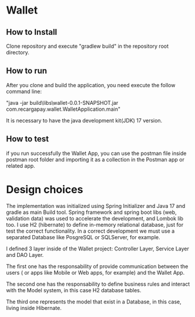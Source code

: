# Wallet

## How to Install

Clone repository and execute "gradlew build" in the repository root directory.

## How to run

After you clone and build the application, you need execute the follow command line:

"java -jar build\libs\wallet-0.0.1-SNAPSHOT.jar com.recargapay.wallet.WalletApplication.main"

It is necessary to have the java development kit(JDK) 17 version.

## How to test
if you run successfully the Wallet App, you can use the postman file inside postman root folder and importing it as a collection in the Postman app or related app.


# Design choices

The implementation was initialized using Spring Initializer and Java 17 and gradle as main Build tool. Spring framework and spring boot libs (web, validation data) was used to accelerate the development,  and Lombok lib too. I use H2 (hibernate) to define in-memory relational database, just for test the correct functionality. 
In a correct development we must use a separated Database like PosgreSQL or SQLServer, for example.

I defined 3 layer inside of the Wallet project: Controller Layer, Service Layer and DAO Layer.

The first one has the responsability of provide communication between the users ( or apps like Mobile or Web apps, for example) and the Wallet App.

The second one has the responsability to define business rules and interact with the Model system, in this case H2 database tables.

The third one represents the model that exist in a Database, in this case, living inside Hibernate.